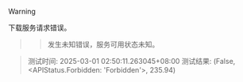 > [!WARNING]
下载服务请求错误。
>> 发生未知错误，服务可用状态未知。



> 测试时间: 2025-03-01 02:50:11.263045+08:00
> 测试结果: (False, <APIStatus.Forbidden: 'Forbidden'>, 235.94)